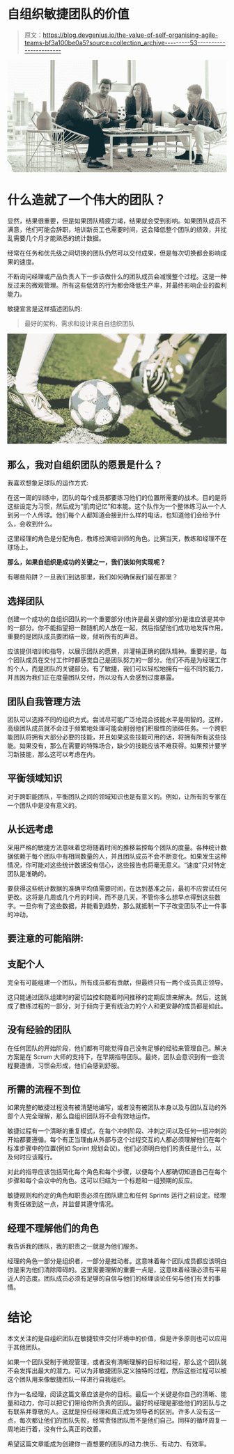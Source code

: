 # 自组织敏捷团队的价值

> 原文：<https://blog.devgenius.io/the-value-of-self-organising-agile-teams-bf3a100be0a5?source=collection_archive---------53----------------------->

![](img/ac7a902707ab7a4f190aa2cf3d6a3586.png)

# 什么造就了一个伟大的团队？

显然，结果很重要，但是如果团队精疲力竭，结果就会受到影响。如果团队成员不满意，他们可能会辞职，培训新员工也需要时间，这会降低整个团队的绩效，并扰乱需要几个月才能熟悉的统计数据。

经常在任务和优先级之间切换的团队仍然可以交付成果，但是每次切换都会影响成果的速度。

不断询问经理或产品负责人下一步该做什么的团队成员会减慢整个过程。这是一种反过来的微观管理。所有这些低效的行为都会降低生产率，并最终影响企业的盈利能力。

敏捷宣言是这样描述团队的:

> 最好的架构、需求和设计来自自组织团队

![](img/58ab030beb4c30757f84683c979923f8.png)

## 那么，我对自组织团队的愿景是什么？

我喜欢想象足球队的运作方式:

在这一周的训练中，团队的每个成员都要练习他们的位置所需要的战术。目的是将这些设定为习惯，然后成为“肌肉记忆”和本能。这个队作为一个整体练习从一个人到另一个人传球。他们每个人都知道会接到什么样的电话，也知道他们会给予什么，会收到什么。

这里经理的角色是分配角色，教练扮演培训师的角色。比赛当天，教练和经理不在球场上。

**那么，如果自组织是成功的关键之一，我们该如何实现呢？**

有哪些陷阱？一旦我们到达那里，我们如何确保我们留在那里？

## 选择团队

创建一个成功的自组织团队的一个重要部分(也许是最关键的部分)是谁应该是其中的一部分。你不能指望把一群随机的人放在一起，然后指望他们成功地发挥作用。重要的是团队成员要团结一致，倾听所有的声音。

应该提供培训和指导，以展示团队的愿景，并灌输正确的团队精神。重要的是，每个团队成员在交付工作时都感觉自己是团队努力的一部分。他们不再是为经理工作的个人，而是团队的关键部分。有了敏捷，我们可以轻松地拥有一组不同的能力，并且因为我们正在度量团队交付，所以没有人会感到过度暴露。

## 团队自我管理方法

团队可以选择不同的组织方式。尝试尽可能广泛地混合技能水平是明智的。这样，高级团队成员就不会过于频繁地处理可能会削弱他们积极性的琐碎任务。一个跨职能团队将拥有大部分必要的技能，并且如果这些技能可用的话，将拥有所有这些技能。如果没有，那么在需要的特殊场合，缺少的技能应该不难获得。如果预计要学习新技能，那么这可以考虑在内。

## 平衡领域知识

对于跨职能团队，平衡团队之间的领域知识也是有意义的。例如，让所有的专家在一个团队中是没有意义的。

## 从长远考虑

采用严格的敏捷方法意味着您将随着时间的推移监控每个团队的度量。各种统计数据依赖于每个团队中有相同数量的人，并且团队成员不会不断变化。如果发生这种情况，你可能对这些统计数据没有信心，这些报告也将毫无意义。“速度”只对特定团队是准确的。

要获得这些统计数据的准确平均值需要时间，在达到基准之前，最初不应尝试任何更改。这将是几周或几个月的时间，而不是几天，不管你多么想早点得到这些数字。一旦你有了这些数据，并能看到趋势，那么就抵制一下子改变团队不止一件事的冲动。

## 要注意的可能陷阱:

## 支配个人

完全有可能组建一个团队，所有成员都有贡献，但最终只有一两个成员真正领导。

这只能通过团队组建时的密切监控和随着时间推移的定期反馈来解决。然后，这就成了教练过程的一部分，对于倾向于更有统治力的个人和更安静的成员都是如此。

## 没有经验的团队

在任何团队的开始阶段，他们都有可能觉得自己没有足够的经验来管理自己。解决方案是在 Scrum 大师的支持下，在早期指导团队。最终，团队会意识到有一些流程要遵循，习惯会形成，他们会感到舒服。

## 所需的流程不到位

如果完整的敏捷过程没有被清楚地编写，或者没有被团队本身以及与团队互动的外部个人完全理解，那么自组织团队将不会有效地运作。

敏捷过程有一个清晰的重复模式，在每个冲刺阶段、冲刺之间以及任何一组冲刺的开始都要遵循。每个有正当理由从外部与这个过程交互的人都必须理解他们在每个标准步骤中的位置(例如 Sprint 规划会议)。他们必须明白他们的责任是什么，以及何时应该履行。

对此的指导应该包括简化每个角色和每个步骤，以便每个人都确切知道自己在每个步骤和每个会议中的角色。这可以归结为一个标题和一组预期的反应。

敏捷规则和约定的角色和职责必须在团队建立和任何 Sprints 运行之前设定。经理有责任做到这一点，并监督其遵守情况。

## 经理不理解他们的角色

我告诉我的团队，我的职责之一就是为他们服务。

经理的角色一部分是组织者，一部分是推动者。这意味着每个团队成员都应该明白你是来为他们清除障碍的。这里需要理解的重要一点是，这意味着经理必须有平易近人的态度。团队成员必须有足够的自信与他们的经理谈论任何与他们有关的事情。

# 结论

本文关注的是自组织团队在敏捷软件交付环境中的价值，但是许多原则也可以应用于其他团队。

如果一个团队受制于微观管理，或者没有清晰理解的目标和过程，那么这个团队就不会发挥出最大的潜力。可以为非敏捷团队定义独特的过程，然后这些过程可以被这个团队用来像敏捷团队一样进行自我组织。

作为一名经理，阅读这篇文章应该是你的目标。最后一个关键是你自己的清晰、能量和动力，你可以把它们带给你所负责的团队。最好的经理是那些他们的团队与之有联系并尊敬的人。这就是担任经理和真正成为领导者的区别。许多人没有这一点，每次都让他们的团队失败，经常责怪团队而不是他们自己。同样的循环周复一周地进行着，没有什么真正的改善。

希望这篇文章能成为创建你一直想要的团队的动力:快乐、有动力、有效率。